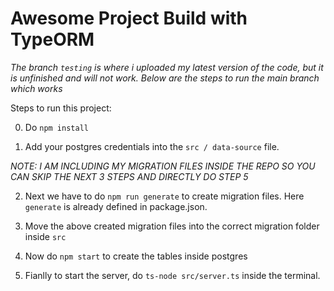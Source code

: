 # Awesome Project Build with TypeORM

*The branch `testing` is where i uploaded my latest version of the code, but it is unfinished and will not work. Below are the steps to run the main branch which works*

Steps to run this project:

0. Do `npm install`

1. Add your postgres credentials into the `src / data-source` file.

*NOTE: I AM INCLUDING MY MIGRATION FILES INSIDE THE REPO SO YOU CAN SKIP THE NEXT 3 STEPS AND DIRECTLY DO STEP 5*

2. Next we have to do `npm run generate` to create migration files. Here `generate` is already defined in package.json. 

3. Move the above created migration files into the correct migration folder inside `src`

4. Now do `npm start` to create the tables inside postgres

5. Fianlly to start the server, do `ts-node src/server.ts` inside the terminal.